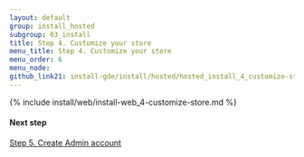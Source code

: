 ```yaml
---
layout: default
group: install_hosted
subgroup: 03_install
title: Step 4. Customize your store
menu_title: Step 4. Customize your store
menu_order: 6
menu_node: 
github_link21: install-gde/install/hosted/hosted_install_4_customize-store.md
---
```


{% include install/web/install-web_4-customize-store.md %}

#### Next step
<a href="{{ site.gdeurl21 }}install-gde/install/hosted/hosted_install_5_create-admin.html">Step 5. Create Admin account</a>